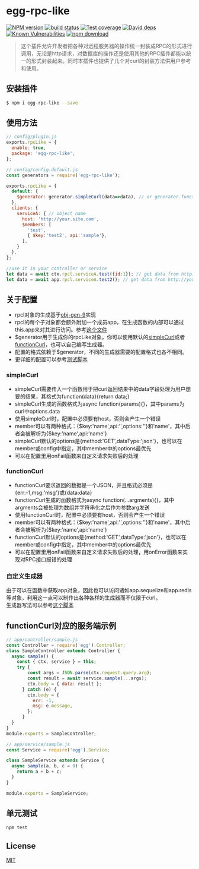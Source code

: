# egg-rpc-like

[![NPM version][npm-image]][npm-url]
[![build status][travis-image]][travis-url]
[![Test coverage][codecov-image]][codecov-url]
[![David deps][david-image]][david-url]
[![Known Vulnerabilities][snyk-image]][snyk-url]
[![npm download][download-image]][download-url]

[npm-image]: https://img.shields.io/npm/v/egg-rpc-like.svg?style=flat-square
[npm-url]: https://npmjs.org/package/egg-rpc-like
[travis-image]: https://img.shields.io/travis/985ch/egg-rpc-like.svg?style=flat-square
[travis-url]: https://travis-ci.org/985ch/egg-rpc-like
[codecov-image]: https://img.shields.io/codecov/c/github/985ch/egg-rpc-like.svg?style=flat-square
[codecov-url]: https://codecov.io/github/985ch/egg-rpc-like?branch=master
[david-image]: https://img.shields.io/david/985ch/egg-rpc-like.svg?style=flat-square
[david-url]: https://david-dm.org/985ch/egg-rpc-like
[snyk-image]: https://snyk.io/test/npm/egg-rpc-like/badge.svg?style=flat-square
[snyk-url]: https://snyk.io/test/npm/egg-rpc-like
[download-image]: https://img.shields.io/npm/dm/egg-rpc-like.svg?style=flat-square
[download-url]: https://npmjs.org/package/egg-rpc-like

> 这个插件允许开发者把各种对远程服务器的操作统一封装成RPC的形式进行调用，无论是http请求，对数据库的操作还是使用其他的RPC插件都能以统一的形式封装起来。同时本插件也提供了几个对curl的封装方法供用户参考和使用。

## 安装插件

```bash
$ npm i egg-rpc-like --save
```

## 使用方法

```js
// config/plugin.js
exports.rpcLike = {
  enable: true,
  package: 'egg-rpc-like',
};
```
```js
// config/config.default.js
const generators = require('egg-rpc-like');

exports.rpcLike = {
  default: {
    $generator: generator.simpleCurl(data=>data), // or generator.functionCurl
  },
  clients: {
    serviceA: { // object name
      host: 'http://your.site.com',
      $members: [
        'test',
        { $key:'test2', api:'sample'},
      ],
    }
  },
};
```
```js
//use it in your controller or service
let data = await ctx.rpcl.serviceA.test({id:1}); // get data from http://your.site.com/test?id=1
let data = await app.rpcl.serviceA.test2(); // get data from http://your.site.com/sample
```

## 关于配置
* rpcl对象的生成基于[obj-gen-9](https://github.com/985ch/obj-gen-9)实现
* rpcl的每个子对象都会额外附加一个成员app，在生成函数的内部可以通过this.app来对其进行访问。参考[这个文件](./index.js)
* $generator用于生成你的rpcLike对象，你可以使用默认的[simpleCurl](#simpleCurl)或者[functionCurl](#functionCurl)，也可以自己编写生成器。
* 配置的格式依赖于$generator，不同的生成器需要的配置格式也各不相同。
* 更详细的配置可以参考[测试脚本](./test/fixtures/apps/rpc-like-test/config/config.default.js)

### simpleCurl
* simpleCurl需要传入一个函数用于把curl返回结果中的data字段处理为用户想要的结果，其格式为function(data}{return data;}
* simpleCurl生成的函数格式为async function(params){}，其中params为curl中options.data
* 使用simpleCurl时，配置中必须要有host，否则会产生一个错误
* member可以有两种格式：{$key:'name',api:'',options:''}和'name'，其中后者会被解析为{$key:'name',api:'name'}
* simpleCurl默认的options是{method:'GET',dataType:'json'}，也可以在member或config中指定，其中member中的options最优先
* 可以在配置里用onFail函数来自定义请求失败后的处理

### functionCurl
* functionCurl要求返回的数据是一个JSON，并且格式必须是{err:-1,msg:'msg'}或{data:data}
* functionCurl生成的函数格式为async function(...argments){}，其中argments会被处理为数组并字符串化之后作为参数arg发送
* 使用functionCurl时，配置中必须要有host，否则会产生一个错误
* member可以有两种格式：{$key:'name',api:'',options:''}和'name'，其中后者会被解析为{$key:'name',api:'name'}
* functionCurl默认的options是{method:'GET',dataType:'json'}，也可以在member或config中指定，其中member中的options最优先
* 可以在配置里用onFail函数来自定义请求失败后的处理，用onError函数来实现对RPC接口报错的处理

### 自定义生成器
由于可以在函数中获取app对象，因此也可以访问诸如app.sequelize和app.redis等对象，利用这一点可以制作出各种各样的生成器而不仅限于curl。<br />
生成器写法可以参考[这个脚本](./index.js)

## functionCurl对应的服务端示例

```js
// app/controller/sample.js
const Controller = require('egg').Controller;
class SampleController extends Controller {
  async sample() {
    const { ctx, service } = this;
    try {
        const args = JSON.parse(ctx.request.query.arg);
        const result = await service.sample(...args);
        ctx.body = { data: result };
      } catch (e) {
        ctx.body = {
          err: -1,
          msg: e.message,
        };
      }
  }
}
module.exports = SampleController;
```
```js
// app/service/sample.js
const Service = require('egg').Service;

class SampleService extends Service {
  async sample(a, b, c = 0) {
    return a + b + c;
  }
}

module.exports = SampleService;
```

## 单元测试

```sh
npm test
```

## License

[MIT](LICENSE)
